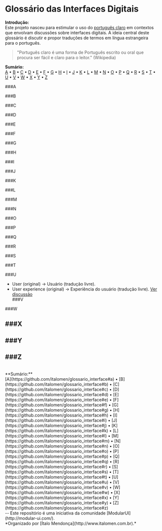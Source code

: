 Glossário das Interfaces Digitais
=============

**Introdução:**<br/>
Este projeto nasceu para estimular o uso do [português claro](https://pt.wikipedia.org/wiki/Portugu%C3%AAs_claro) em contextos que envolvam discussões sobre interfaces digitais. A ideia central deste glossário é discutir e propor traduções de termos em língua estrangeira para o português.

> "Português claro é uma forma de Português escrito ou oral que procura ser fácil e claro para o leitor." (Wikipedia)


**Sumário:**<br/>
[A](https://github.com/italomen/glossario_interface#a) • [B](https://github.com/italomen/glossario_interface#b) • [C](https://github.com/italomen/glossario_interface#c) • [D](https://github.com/italomen/glossario_interface#d) • [E](https://github.com/italomen/glossario_interface#e) • [F](https://github.com/italomen/glossario_interface#f) • [G](https://github.com/italomen/glossario_interface#g) • [H](https://github.com/italomen/glossario_interface#h) • [I](https://github.com/italomen/glossario_interface#i) • [J](https://github.com/italomen/glossario_interface#j) • [K](https://github.com/italomen/glossario_interface#k) • [L](https://github.com/italomen/glossario_interface#l) • [M](https://github.com/italomen/glossario_interface#m) • [N](https://github.com/italomen/glossario_interface#n) • [O](https://github.com/italomen/glossario_interface#o) • [P](https://github.com/italomen/glossario_interface#p) • [Q](https://github.com/italomen/glossario_interface#q) • [R](https://github.com/italomen/glossario_interface#r) • [S](https://github.com/italomen/glossario_interface#s) • [T](https://github.com/italomen/glossario_interface#t) • [U](https://github.com/italomen/glossario_interface#u) • [V](https://github.com/italomen/glossario_interface#v) • [W](https://github.com/italomen/glossario_interface#w) • [X](https://github.com/italomen/glossario_interface#x) • [Y](https://github.com/italomen/glossario_interface#y) • [Z](https://github.com/italomen/glossario_interface#z)

###A

###B

###C

###D

###E

###F

###G

###H

###I

###J

###K

###L

###M

###N

###O

###P

###Q

###R

###S

###T

###U
- User (original) → Usuário (tradução livre).
- User experience (original) → Experiência do usuário (tradução livre).
[Ver discussão](https://github.com/italomen/glossario_interface/issues/1)<br/>
###V

###W

###X
-

###Y
-  

###Z
-  
<br/>
**Sumário:**<br/>
[A](https://github.com/italomen/glossario_interface#a) • [B](https://github.com/italomen/glossario_interface#b) • [C](https://github.com/italomen/glossario_interface#c) • [D](https://github.com/italomen/glossario_interface#d) • [E](https://github.com/italomen/glossario_interface#e) • [F](https://github.com/italomen/glossario_interface#f) • [G](https://github.com/italomen/glossario_interface#g) • [H](https://github.com/italomen/glossario_interface#h) • [I](https://github.com/italomen/glossario_interface#i) • [J](https://github.com/italomen/glossario_interface#j) • [K](https://github.com/italomen/glossario_interface#k) • [L](https://github.com/italomen/glossario_interface#l) • [M](https://github.com/italomen/glossario_interface#m) • [N](https://github.com/italomen/glossario_interface#n) • [O](https://github.com/italomen/glossario_interface#o) • [P](https://github.com/italomen/glossario_interface#p) • [Q](https://github.com/italomen/glossario_interface#q) • [R](https://github.com/italomen/glossario_interface#r) • [S](https://github.com/italomen/glossario_interface#s) • [T](https://github.com/italomen/glossario_interface#t) • [U](https://github.com/italomen/glossario_interface#u) • [V](https://github.com/italomen/glossario_interface#v) • [W](https://github.com/italomen/glossario_interface#w) • [X](https://github.com/italomen/glossario_interface#x) • [Y](https://github.com/italomen/glossario_interface#y) • [Z](https://github.com/italomen/glossario_interface#z)

<br/>
--
Este repositório é uma iniciativa da comunidade [ModularUI](http://modular-ui.com/).<br/>
*Organizado por [Ítalo Mendonça](http://www.italomen.com.br).*
